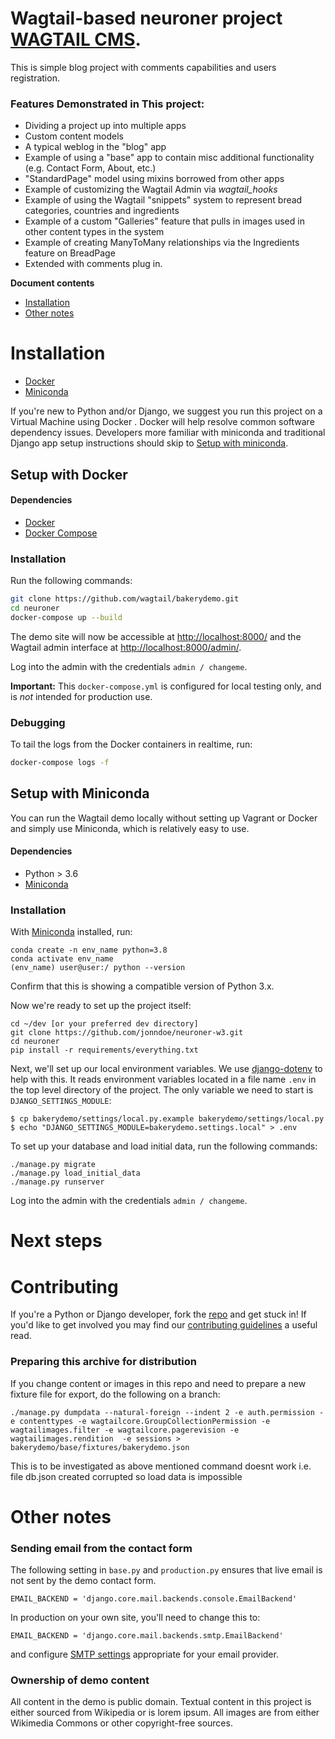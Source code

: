 Wagtail-based neuroner project [WAGTAIL CMS](http://wagtail.readthedocs.io/en/latest/getting_started/index.html).
=======================

This is simple blog project with comments capabilities and users registration.

### Features Demonstrated in This project:

-   Dividing a project up into multiple apps
-   Custom content models
-   A typical weblog in the "blog" app
-   Example of using a "base" app to contain misc additional functionality (e.g. Contact Form, About, etc.)
-   "StandardPage" model using mixins borrowed from other apps
-   Example of customizing the Wagtail Admin via _wagtail_hooks_
-   Example of using the Wagtail "snippets" system to represent bread categories, countries and ingredients
-   Example of a custom "Galleries" feature that pulls in images used in other content types in the system
-   Example of creating ManyToMany relationships via the Ingredients feature on BreadPage
-   Extended with comments plug in.

**Document contents**

- [Installation](#installation)
- [Other notes](#other-notes)

# Installation

- [Docker](#setup-with-docker)
- [Miniconda](#setup-with-miniconda)


If you're new to Python and/or Django, we suggest you run this project on a Virtual Machine using Docker . Docker will help resolve common software dependency issues. Developers more familiar with
miniconda and traditional Django app setup instructions should skip to [Setup with miniconda](#setup-with-miniconda).

Setup with Docker
-----------------

#### Dependencies
* [Docker](https://docs.docker.com/engine/installation/)
* [Docker Compose](https://docs.docker.com/compose/install/)

### Installation
Run the following commands:

```bash
git clone https://github.com/wagtail/bakerydemo.git
cd neuroner
docker-compose up --build
```

The demo site will now be accessible at [http://localhost:8000/](http://localhost:8000/) and the Wagtail admin
interface at [http://localhost:8000/admin/](http://localhost:8000/admin/).

Log into the admin with the credentials ``admin / changeme``.

**Important:** This `docker-compose.yml` is configured for local testing only, and is _not_ intended for production use.

### Debugging
To tail the logs from the Docker containers in realtime, run:

```bash
docker-compose logs -f
```

Setup with Miniconda
---------------------
You can run the Wagtail demo locally without setting up Vagrant or Docker and simply use Miniconda, which is relatively easy to use.

#### Dependencies
* Python > 3.6
* [Miniconda](https://docs.conda.io/projects/conda/en/latest/user-guide/install/)

### Installation

With [Miniconda](https://docs.conda.io/projects/conda/en/latest/user-guide/install/) installed, run:

    conda create -n env_name python=3.8
    conda activate env_name
    (env_name) user@user:/ python --version

Confirm that this is showing a compatible version of Python 3.x.

Now we're ready to set up the project itself:

    cd ~/dev [or your preferred dev directory]
    git clone https://github.com/jonndoe/neuroner-w3.git
    cd neuroner
    pip install -r requirements/everything.txt

Next, we'll set up our local environment variables. We use [django-dotenv](https://github.com/jpadilla/django-dotenv)
to help with this. It reads environment variables located in a file name `.env` in the top level directory of the project. The only variable we need to start is `DJANGO_SETTINGS_MODULE`:

    $ cp bakerydemo/settings/local.py.example bakerydemo/settings/local.py
    $ echo "DJANGO_SETTINGS_MODULE=bakerydemo.settings.local" > .env

To set up your database and load initial data, run the following commands:

    ./manage.py migrate
    ./manage.py load_initial_data
    ./manage.py runserver

Log into the admin with the credentials ``admin / changeme``.


# Next steps

# Contributing
If you're a Python or Django developer, fork the [repo](https://github.com/wagtail/bakerydemo.git) and get stuck in! If you'd like to get involved you may find our [contributing guidelines](https://github.com/wagtail/bakerydemo/blob/master/contributing.md) a useful read.

### Preparing this archive for distribution

If you change content or images in this repo and need to prepare a new fixture file for export, do the following on a branch:

`./manage.py dumpdata --natural-foreign --indent 2 -e auth.permission -e contenttypes -e wagtailcore.GroupCollectionPermission -e wagtailimages.filter -e wagtailcore.pagerevision -e wagtailimages.rendition  -e sessions > bakerydemo/base/fixtures/bakerydemo.json`

This is to be investigated as above mentioned command doesnt work i.e. file db.json  created corrupted so load data is impossible

# Other notes

### Sending email from the contact form

The following setting in `base.py` and `production.py` ensures that live email is not sent by the demo contact form.

`EMAIL_BACKEND = 'django.core.mail.backends.console.EmailBackend'`

In production on your own site, you'll need to change this to:

`EMAIL_BACKEND = 'django.core.mail.backends.smtp.EmailBackend'`

and configure [SMTP settings](https://docs.djangoproject.com/en/1.10/topics/email/#smtp-backend) appropriate for your email provider.

### Ownership of demo content

All content in the demo is public domain. Textual content in this project is either sourced from Wikipedia or is lorem ipsum. All images are from either Wikimedia Commons or other copyright-free sources.
